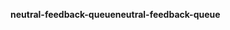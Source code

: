 <span data-ttu-id="fc2f1-101">**neutral-feedback-queue**</span><span class="sxs-lookup"><span data-stu-id="fc2f1-101">**neutral-feedback-queue**</span></span>